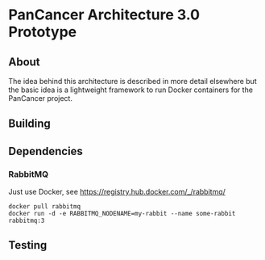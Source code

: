 # PanCancer Architecture 3.0 Prototype

## About

The idea behind this architecture is described in more detail elsewhere but the basic idea is a lightweight
framework to run Docker containers for the PanCancer project.

## Building

## Dependencies

### RabbitMQ

Just use Docker, see https://registry.hub.docker.com/_/rabbitmq/

    docker pull rabbitmq
    docker run -d -e RABBITMQ_NODENAME=my-rabbit --name some-rabbit rabbitmq:3

## Testing

